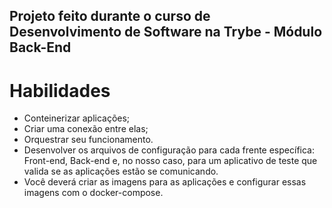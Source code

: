 ## Projeto feito durante o curso de Desenvolvimento de Software na Trybe - Módulo Back-End

# Habilidades

* Conteinerizar aplicações;
* Criar uma conexão entre elas;
* Orquestrar seu funcionamento.
* Desenvolver os arquivos de configuração para cada frente específica: Front-end, Back-end e, no nosso caso, para um aplicativo de teste que valida se as aplicações estão se comunicando.
* Você deverá criar as imagens para as aplicações e configurar essas imagens com o docker-compose.
